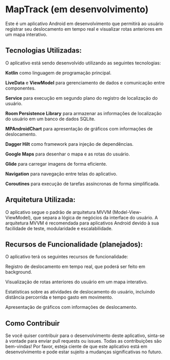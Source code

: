 # MapTrack (em desenvolvimento)

Este é um aplicativo Android em desenvolvimento que permitirá ao usuário registrar seu deslocamento em tempo real e visualizar rotas anteriores em um mapa interativo.

## Tecnologias Utilizadas:
O aplicativo está sendo desenvolvido utilizando as seguintes tecnologias:

**Kotlin** como linguagem de programação principal.

**LiveData** e **ViewModel** para gerenciamento de dados e comunicação entre componentes.

**Service** para execução em segundo plano do registro de localização do usuário.

**Room Persistence Library** para armazenar as informações de localização do usuário em um banco de dados SQLite.

**MPAndroidChart** para apresentação de gráficos com informações de deslocamento.

**Dagger Hilt** como framework para injeção de dependências.

**Google Maps** para desenhar o mapa e as rotas do usuário.

**Glide** para carregar imagens de forma eficiente.

**Navigation** para navegação entre telas do aplicativo.

**Coroutines** para execução de tarefas assíncronas de forma simplificada.

## Arquitetura Utilizada:
O aplicativo segue o padrão de arquitetura MVVM (Model-View-ViewModel), que separa a lógica de negócios da interface do usuário. A arquitetura MVVM é recomendada para aplicativos Android devido à sua facilidade de teste, modularidade e escalabilidade.

## Recursos de Funcionalidade (planejados):
O aplicativo terá os seguintes recursos de funcionalidade:

Registro de deslocamento em tempo real, que poderá ser feito em background.

Visualização de rotas anteriores do usuário em um mapa interativo.

Estatísticas sobre as atividades de deslocamento do usuário, incluindo distância percorrida e tempo gasto em movimento.

Apresentação de gráficos com informações de deslocamento.

## Como Contribuir
Se você quiser contribuir para o desenvolvimento deste aplicativo, sinta-se à vontade para enviar pull requests ou issues. Todas as contribuições são bem-vindas! Por favor, esteja ciente de que este aplicativo está em desenvolvimento e pode estar sujeito a mudanças significativas no futuro.
